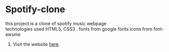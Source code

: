 # Spotify-clone
this project is a clone of spotify music webpage  
technologies used HTML5, CSS3 .
fonts from google fonts
icons from font-awsme

1. Visit the website [here]().
